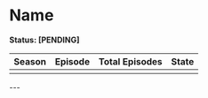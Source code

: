 
# Name

**Status: [PENDING]**

<div align = "center">

| Season | Episode | Total Episodes | State |
|--------|---------|----------------|-------|
|        |         |                |       |

</div>
---


